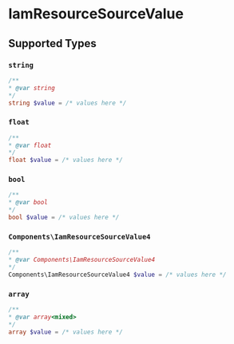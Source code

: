# IamResourceSourceValue


## Supported Types

### `string`

```php
/**
* @var string
*/
string $value = /* values here */
```

### `float`

```php
/**
* @var float
*/
float $value = /* values here */
```

### `bool`

```php
/**
* @var bool
*/
bool $value = /* values here */
```

### `Components\IamResourceSourceValue4`

```php
/**
* @var Components\IamResourceSourceValue4
*/
Components\IamResourceSourceValue4 $value = /* values here */
```

### `array`

```php
/**
* @var array<mixed>
*/
array $value = /* values here */
```

